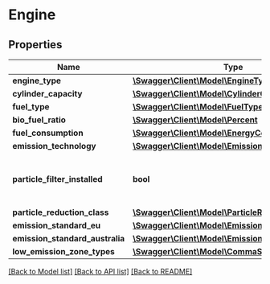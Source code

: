 # Engine

## Properties
Name | Type | Description | Notes
------------ | ------------- | ------------- | -------------
**engine_type** | [**\Swagger\Client\Model\EngineType**](EngineType.md) |  | [optional] 
**cylinder_capacity** | [**\Swagger\Client\Model\CylinderCapacity**](CylinderCapacity.md) |  | [optional] 
**fuel_type** | [**\Swagger\Client\Model\FuelType**](FuelType.md) |  | [optional] 
**bio_fuel_ratio** | [**\Swagger\Client\Model\Percent**](Percent.md) |  | [optional] 
**fuel_consumption** | [**\Swagger\Client\Model\EnergyConsumption**](EnergyConsumption.md) |  | [optional] 
**emission_technology** | [**\Swagger\Client\Model\EmissionTechnology**](EmissionTechnology.md) |  | [optional] 
**particle_filter_installed** | **bool** | Describes if a particle filter is installed. (2) | [optional] 
**particle_reduction_class** | [**\Swagger\Client\Model\ParticleReductionClass**](ParticleReductionClass.md) |  | [optional] 
**emission_standard_eu** | [**\Swagger\Client\Model\EmissionStandardEU**](EmissionStandardEU.md) |  | [optional] 
**emission_standard_australia** | [**\Swagger\Client\Model\EmissionStandardAustralia**](EmissionStandardAustralia.md) |  | [optional] 
**low_emission_zone_types** | [**\Swagger\Client\Model\CommaSeparatedList**](CommaSeparatedList.md) |  | [optional] 

[[Back to Model list]](../../README.md#documentation-for-models) [[Back to API list]](../../README.md#documentation-for-api-endpoints) [[Back to README]](../../README.md)

